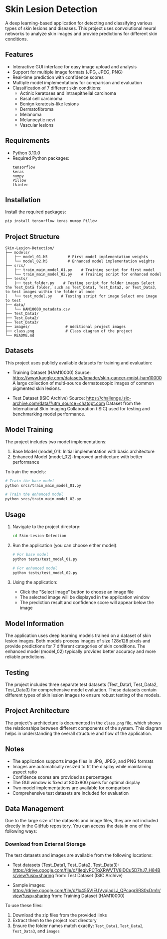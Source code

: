 # Skin Lesion Detection

A deep learning-based application for detecting and classifying various types of skin lesions and diseases. This project uses convolutional neural networks to analyze skin images and provide predictions for different skin conditions.

## Features

- Interactive GUI interface for easy image upload and analysis
- Support for multiple image formats (JPG, JPEG, PNG)
- Real-time prediction with confidence scores
- Multiple model implementations for comparison and evaluation
- Classification of 7 different skin conditions:
  - Actinic keratoses and intraepithelial carcinoma
  - Basal cell carcinoma
  - Benign keratosis-like lesions
  - Dermatofibroma
  - Melanoma
  - Melanocytic nevi
  - Vascular lesions

## Requirements

- Python 3.10.0
- Required Python packages:
  ```
  tensorflow
  keras
  numpy
  Pillow
  tkinter
  ```

## Installation

 Install the required packages:
   ```bash
   pip install tensorflow keras numpy Pillow
   ```

## Project Structure

```
Skin-Lesion-Detection/
├── models/
│   ├── model_01.h5         # First model implementation weights
│   └── model_02.h5         # Enhanced model implementation weights
├── srcs/
│   ├── train_main_model_01.py    # Training script for first model
│   └── train_main_model_02.py    # Training script for enhanced model
├── tests/
│   ├── test_folder.py    # Testing script for folder images Select the Test_Data folder, such as Test_Data1, Test_Data2, or Test_Data3, to test images within the folder at once
│   └── test_model.py    # Testing script for image Select one image to test
├── data/                   
│   └── HAM10000_metadata.csv
├── Test_Data1/          
├── Test_Data2/            
├── Test_Data3/            
├── images/                # Additional project images
├── class.png              # Class diagram of the project
└── README.md
```
## Datasets
This project uses publicly available datasets for training and evaluation:

- Training Dataset (HAM10000)
Source: https://www.kaggle.com/datasets/kmader/skin-cancer-mnist-ham10000
A large collection of multi-source dermatoscopic images of common pigmented skin lesions.

- Test Dataset (ISIC Archive)
Source: https://challenge.isic-archive.com/data/?utm_source=chatgpt.com
Dataset from the International Skin Imaging Collaboration (ISIC) used for testing and benchmarking model performance.


## Model Training

The project includes two model implementations:
1. Base Model (model_01): Initial implementation with basic architecture
2. Enhanced Model (model_02): Improved architecture with better performance

To train the models:
```bash
# Train the base model
python srcs/train_main_model_01.py

# Train the enhanced model
python srcs/train_main_model_02.py
```

## Usage

1. Navigate to the project directory:
   ```bash
   cd Skin-Lesion-Detection
   ```

2. Run the application (you can choose either model):
   ```bash
   # For base model
   python tests/test_model_01.py
   
   # For enhanced model
   python tests/test_model_02.py
   ```

3. Using the application:
   - Click the "Select Image" button to choose an image file
   - The selected image will be displayed in the application window
   - The prediction result and confidence score will appear below the image

## Model Information

The application uses deep learning models trained on a dataset of skin lesion images. Both models process images of size 128x128 pixels and provide predictions for 7 different categories of skin conditions. The enhanced model (model_02) typically provides better accuracy and more reliable predictions.

## Testing

The project includes three separate test datasets (Test_Data1, Test_Data2, Test_Data3) for comprehensive model evaluation. These datasets contain different types of skin lesion images to ensure robust testing of the models.

## Project Architecture

The project's architecture is documented in the `class.png` file, which shows the relationships between different components of the system. This diagram helps in understanding the overall structure and flow of the application.

## Notes

- The application supports image files in JPG, JPEG, and PNG formats
- Images are automatically resized to fit the display while maintaining aspect ratio
- Confidence scores are provided as percentages
- The GUI window is fixed at 800x800 pixels for optimal display
- Two model implementations are available for comparison
- Comprehensive test datasets are included for evaluation

## Data Management

Due to the large size of the datasets and image files, they are not included directly in the GitHub repository. You can access the data in one of the following ways:

### Download from External Storage

The test datasets and images are available from the following locations:
- Test datasets (Test_Data1, Test_Data2, Test_Data3): https://drive.google.com/file/d/1IegjvPCTqXRWVTV8lDCu5D7hJ7_H84Bs/view?usp=sharing
  from: Test Dataset (ISIC Archive) 
  
- Sample images: https://drive.google.com/file/d/1x455VIEUVyqiadLJ_QPcagrSRS0xDm1r/view?usp=sharing
  from: Training Dataset (HAM10000)

To use these files:
1. Download the zip files from the provided links
2. Extract them to the project root directory
3. Ensure the folder names match exactly: `Test_Data1`, `Test_Data2`, `Test_Data3`, and `images`
